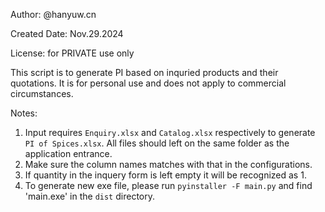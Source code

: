 Author: @hanyuw.cn

Created Date: Nov.29.2024


License: for PRIVATE use only

This script is to generate PI based on inquried products and their quotations. It is for personal use and does not apply to commercial circumstances. 


Notes:
1. Input requires `Enquiry.xlsx` and `Catalog.xlsx` respectively to generate `PI of Spices.xlsx`. All files should left on the same folder as the application entrance.
2. Make sure the column names matches with that in the configurations.
3. If quantity in the inquery form is left empty it will be recognized as 1.
4. To generate new exe file, please run `pyinstaller -F main.py` and find 'main.exe' in the `dist` directory.
